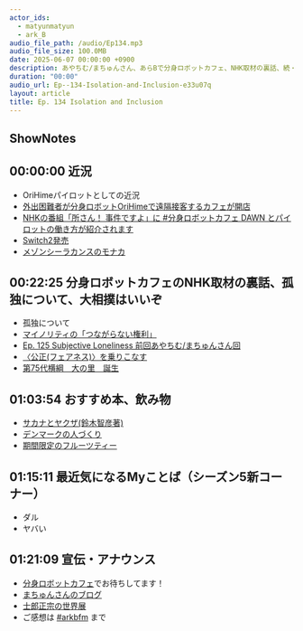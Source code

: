 ```yaml
---
actor_ids:
  - matyunmatyun
  - ark_B
audio_file_path: /audio/Ep134.mp3
audio_file_size: 100.0MB
date: 2025-06-07 00:00:00 +0900
description: あやちむ/まちゅんさん、あらBで分身ロボットカフェ、NHK取材の裏話、続・孤独について、大相撲、サカナとヤクザ、士郎正宗の世界展などについて話しました。
duration: "00:00"
audio_url: Ep--134-Isolation-and-Inclusion-e33u07q
layout: article
title: Ep. 134 Isolation and Inclusion
---
```

## ShowNotes

## 00:00:00 近況

* OriHimeパイロットとしての近況
* [外出困難者が分身ロボットOriHimeで遠隔接客するカフェが開店](https://ledge.ai/articles/orihime_social_inclusion_denmark)
* [NHKの番組「所さん！ 事件ですよ」に #分身ロボットカフェ DAWN とパイロットの働き方が紹介されます](https://x.com/OryLaboratory/status/1922955120972599644)
* [Switch2発売](https://www.nintendo.com/jp/switch2/index.html)
* [メゾンシーラカンスのモナカ](https://www.kazunoriikeda.co.jp/shopdetail/000000000311/)

## 00:22:25 分身ロボットカフェのNHK取材の裏話、孤独について、大相撲はいいぞ

* 孤独について
* [マイノリティの「つながらない権利」](https://amzn.to/458sgZy)
* [Ep. 125 Subjective Loneliness 前回あやちむ/まちゅんさん回](https://www.arkbfm.com/episode/125)
* [〈公正(フェアネス)〉を乗りこなす](https://amzn.to/3TaJo9J)
* [第75代横綱　大の里　誕生](https://www.sumo.or.jp/IrohaKyokaiInformation/detail?id=700)

## 01:03:54 おすすめ本、飲み物 

* [サカナとヤクザ(鈴木智彦著)](https://amzn.to/4kS8PbQ)
* [デンマークの人づくり](https://hitonarushobo.jp/books/books-3571/)
* [期間限定のフルーツティー](https://www.tullys.co.jp/menu/drink/tea/25_sepa_tea.html)

## 01:15:11 最近気になるMyことば（シーズン5新コーナー）

* ダル
* ヤバい

## 01:21:09 宣伝・アナウンス

* [分身ロボットカフェ](https://dawn2021.orylab.com/)でお待ちしてます！
* [まちゅんさんのブログ](https://note.com/matyun43)
* [士郎正宗の世界展](https://www.shirow-masamune-ex.jp/)
* ご感想は [#arkbfm](https://twitter.com/hashtag/arkbfm?src=hashtag_click&f=live) まで
